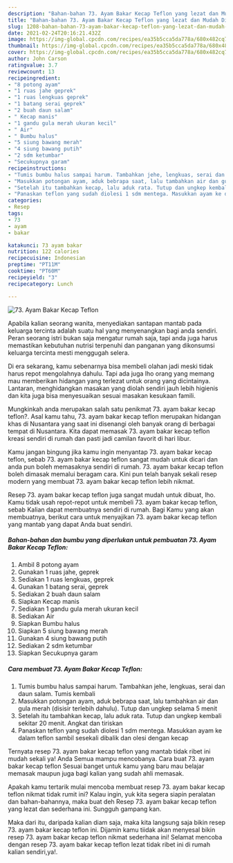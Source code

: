 ```yaml
---
description: "Bahan-bahan 73. Ayam Bakar Kecap Teflon yang lezat dan Mudah Dibuat"
title: "Bahan-bahan 73. Ayam Bakar Kecap Teflon yang lezat dan Mudah Dibuat"
slug: 1208-bahan-bahan-73-ayam-bakar-kecap-teflon-yang-lezat-dan-mudah-dibuat
date: 2021-02-24T20:16:21.432Z
image: https://img-global.cpcdn.com/recipes/ea35b5cca5da778a/680x482cq70/73-ayam-bakar-kecap-teflon-foto-resep-utama.jpg
thumbnail: https://img-global.cpcdn.com/recipes/ea35b5cca5da778a/680x482cq70/73-ayam-bakar-kecap-teflon-foto-resep-utama.jpg
cover: https://img-global.cpcdn.com/recipes/ea35b5cca5da778a/680x482cq70/73-ayam-bakar-kecap-teflon-foto-resep-utama.jpg
author: John Carson
ratingvalue: 3.7
reviewcount: 13
recipeingredient:
- "8 potong ayam"
- "1 ruas jahe geprek"
- "1 ruas lengkuas geprek"
- "1 batang serai geprek"
- "2 buah daun salam"
- " Kecap manis"
- "1 gandu gula merah ukuran kecil"
- " Air"
- " Bumbu halus"
- "5 siung bawang merah"
- "4 siung bawang putih"
- "2 sdm ketumbar"
- "Secukupnya garam"
recipeinstructions:
- "Tumis bumbu halus sampai harum. Tambahkan jehe, lengkuas, serai dan daun salam. Tumis kembali"
- "Masukkan potongan ayam, aduk bebrapa saat, lalu tambahkan air dan gula merah (disisir terlebih dahulu). Tutup dan ungkep selama 5 menit"
- "Setelah itu tambahkan kecap, lalu aduk rata. Tutup dan ungkep kembali sekitar 20 menit. Angkat dan tiriskan"
- "Panaskan teflon yang sudah diolesi 1 sdm mentega. Masukkan ayam ke dalam teflon sambil sesekali dibalik dan olesi dengan kecap"
categories:
- Resep
tags:
- 73
- ayam
- bakar

katakunci: 73 ayam bakar 
nutrition: 122 calories
recipecuisine: Indonesian
preptime: "PT11M"
cooktime: "PT60M"
recipeyield: "3"
recipecategory: Lunch

---
```



![73. Ayam Bakar Kecap Teflon](https://img-global.cpcdn.com/recipes/ea35b5cca5da778a/680x482cq70/73-ayam-bakar-kecap-teflon-foto-resep-utama.jpg)

Apabila kalian seorang wanita, menyediakan santapan mantab pada keluarga tercinta adalah suatu hal yang menyenangkan bagi anda sendiri. Peran seorang istri bukan saja mengatur rumah saja, tapi anda juga harus memastikan kebutuhan nutrisi terpenuhi dan panganan yang dikonsumsi keluarga tercinta mesti menggugah selera.

Di era  sekarang, kamu sebenarnya bisa membeli olahan jadi meski tidak harus repot mengolahnya dahulu. Tapi ada juga lho orang yang memang mau memberikan hidangan yang terlezat untuk orang yang dicintainya. Lantaran, menghidangkan masakan yang diolah sendiri jauh lebih higienis dan kita juga bisa menyesuaikan sesuai masakan kesukaan famili. 



Mungkinkah anda merupakan salah satu penikmat 73. ayam bakar kecap teflon?. Asal kamu tahu, 73. ayam bakar kecap teflon merupakan hidangan khas di Nusantara yang saat ini disenangi oleh banyak orang di berbagai tempat di Nusantara. Kita dapat memasak 73. ayam bakar kecap teflon kreasi sendiri di rumah dan pasti jadi camilan favorit di hari libur.

Kamu jangan bingung jika kamu ingin menyantap 73. ayam bakar kecap teflon, sebab 73. ayam bakar kecap teflon sangat mudah untuk dicari dan anda pun boleh memasaknya sendiri di rumah. 73. ayam bakar kecap teflon boleh dimasak memalui beragam cara. Kini pun telah banyak sekali resep modern yang membuat 73. ayam bakar kecap teflon lebih nikmat.

Resep 73. ayam bakar kecap teflon juga sangat mudah untuk dibuat, lho. Kamu tidak usah repot-repot untuk membeli 73. ayam bakar kecap teflon, sebab Kalian dapat membuatnya sendiri di rumah. Bagi Kamu yang akan membuatnya, berikut cara untuk menyajikan 73. ayam bakar kecap teflon yang mantab yang dapat Anda buat sendiri.

<!--inarticleads1-->

##### Bahan-bahan dan bumbu yang diperlukan untuk pembuatan 73. Ayam Bakar Kecap Teflon:

1. Ambil 8 potong ayam
1. Gunakan 1 ruas jahe, geprek
1. Sediakan 1 ruas lengkuas, geprek
1. Gunakan 1 batang serai, geprek
1. Sediakan 2 buah daun salam
1. Siapkan  Kecap manis
1. Sediakan 1 gandu gula merah ukuran kecil
1. Sediakan  Air
1. Siapkan  Bumbu halus
1. Siapkan 5 siung bawang merah
1. Gunakan 4 siung bawang putih
1. Sediakan 2 sdm ketumbar
1. Siapkan Secukupnya garam




<!--inarticleads2-->

##### Cara membuat 73. Ayam Bakar Kecap Teflon:

1. Tumis bumbu halus sampai harum. Tambahkan jehe, lengkuas, serai dan daun salam. Tumis kembali
1. Masukkan potongan ayam, aduk bebrapa saat, lalu tambahkan air dan gula merah (disisir terlebih dahulu). Tutup dan ungkep selama 5 menit
1. Setelah itu tambahkan kecap, lalu aduk rata. Tutup dan ungkep kembali sekitar 20 menit. Angkat dan tiriskan
1. Panaskan teflon yang sudah diolesi 1 sdm mentega. Masukkan ayam ke dalam teflon sambil sesekali dibalik dan olesi dengan kecap




Ternyata resep 73. ayam bakar kecap teflon yang mantab tidak ribet ini mudah sekali ya! Anda Semua mampu mencobanya. Cara buat 73. ayam bakar kecap teflon Sesuai banget untuk kamu yang baru mau belajar memasak maupun juga bagi kalian yang sudah ahli memasak.

Apakah kamu tertarik mulai mencoba membuat resep 73. ayam bakar kecap teflon nikmat tidak rumit ini? Kalau ingin, yuk kita segera siapin peralatan dan bahan-bahannya, maka buat deh Resep 73. ayam bakar kecap teflon yang lezat dan sederhana ini. Sungguh gampang kan. 

Maka dari itu, daripada kalian diam saja, maka kita langsung saja bikin resep 73. ayam bakar kecap teflon ini. Dijamin kamu tiidak akan menyesal bikin resep 73. ayam bakar kecap teflon nikmat sederhana ini! Selamat mencoba dengan resep 73. ayam bakar kecap teflon lezat tidak ribet ini di rumah kalian sendiri,ya!.

